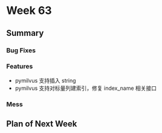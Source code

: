 # Week 63

## Summary

### Bug Fixes

### Features

- pymilvus 支持插入 string
- pymilvus 支持对标量列建索引，修复 index_name 相关接口

### Mess


## Plan of Next Week


